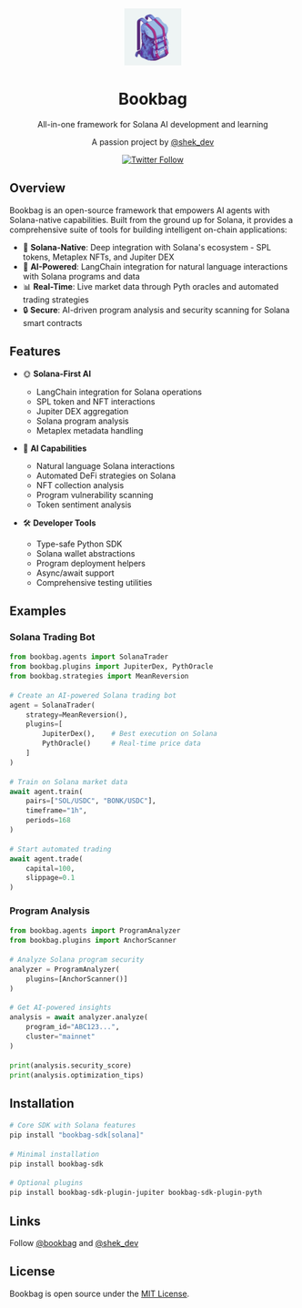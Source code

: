 <div align="center">
  <img src="logo.jpg" alt="Bookbag" width="100" height="100">
  <h1>Bookbag</h1>
  <p>All-in-one framework for Solana AI development and learning</p>
  <p>A passion project by <a href="https://x.com/shek_dev">@shek_dev</a></p>

</div>

<div align="center">

  <a href="https://x.com/bookbag">
    <img src="https://img.shields.io/twitter/follow/bookbag?style=social" alt="Twitter Follow">
  </a>
</div>

## Overview

Bookbag is an open-source framework that empowers AI agents with Solana-native capabilities. Built from the ground up for Solana, it provides a comprehensive suite of tools for building intelligent on-chain applications:

- 🎯 **Solana-Native**: Deep integration with Solana's ecosystem - SPL tokens, Metaplex NFTs, and Jupiter DEX
- 🤖 **AI-Powered**: LangChain integration for natural language interactions with Solana programs and data
- 📊 **Real-Time**: Live market data through Pyth oracles and automated trading strategies
- 🔒 **Secure**: AI-driven program analysis and security scanning for Solana smart contracts

## Features

- 🌞 **Solana-First AI**
  - LangChain integration for Solana operations
  - SPL token and NFT interactions
  - Jupiter DEX aggregation
  - Solana program analysis
  - Metaplex metadata handling

- 🤖 **AI Capabilities**
  - Natural language Solana interactions
  - Automated DeFi strategies on Solana
  - NFT collection analysis
  - Program vulnerability scanning
  - Token sentiment analysis

- 🛠️ **Developer Tools**
  - Type-safe Python SDK
  - Solana wallet abstractions
  - Program deployment helpers
  - Async/await support
  - Comprehensive testing utilities

## Examples

### Solana Trading Bot
```python
from bookbag.agents import SolanaTrader
from bookbag.plugins import JupiterDex, PythOracle
from bookbag.strategies import MeanReversion

# Create an AI-powered Solana trading bot
agent = SolanaTrader(
    strategy=MeanReversion(),
    plugins=[
        JupiterDex(),    # Best execution on Solana
        PythOracle()     # Real-time price data
    ]
)

# Train on Solana market data
await agent.train(
    pairs=["SOL/USDC", "BONK/USDC"],
    timeframe="1h",
    periods=168
)

# Start automated trading
await agent.trade(
    capital=100,
    slippage=0.1
)
```

### Program Analysis
```python
from bookbag.agents import ProgramAnalyzer
from bookbag.plugins import AnchorScanner

# Analyze Solana program security
analyzer = ProgramAnalyzer(
    plugins=[AnchorScanner()]
)

# Get AI-powered insights
analysis = await analyzer.analyze(
    program_id="ABC123...",
    cluster="mainnet"
)

print(analysis.security_score)
print(analysis.optimization_tips)
```

## Installation

```bash
# Core SDK with Solana features
pip install "bookbag-sdk[solana]"

# Minimal installation
pip install bookbag-sdk

# Optional plugins
pip install bookbag-sdk-plugin-jupiter bookbag-sdk-plugin-pyth
```

## Links

Follow [@bookbag](https://x.com/bookbag) and [@shek_dev](https://x.com/shek_dev)

## License

Bookbag is open source under the [MIT License](LICENSE).

